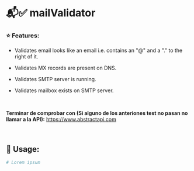 # 📬✅ mailValidator


### ⭐ Features:

- Validates email looks like an email i.e. contains an "@" and a "." to the right of it.

- Validates MX records are present on DNS.

- Validates SMTP server is running.

- Validates mailbox exists on SMTP server.

<br>

**Terminar de comprobar con (Si alguno de los anteriones test no pasan no llamar a la API):**
https://www.abstractapi.com

<br>

## 🚀 Usage:

```python
# Lorem ipsum
```
